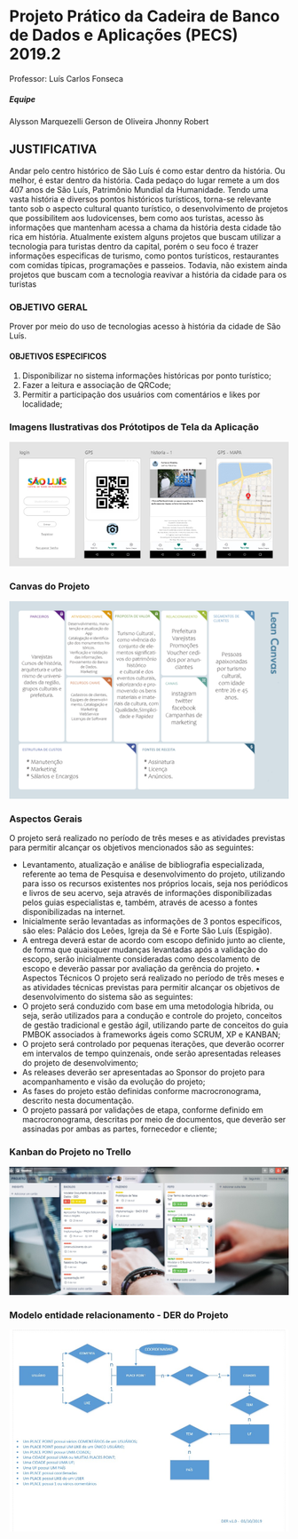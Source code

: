 # Projeto Prático da Cadeira de Banco de Dados e Aplicações (PECS) 2019.2
Professor: Luís Carlos Fonseca
##### Equipe
Alysson Marquezelli
Gerson de Oliveira
Jhonny Robert


## JUSTIFICATIVA
Andar pelo centro histórico de São Luís é como estar dentro da história. Ou melhor, é estar dentro da história. Cada pedaço do lugar remete a um dos 407 anos de São Luís, Patrimônio Mundial da Humanidade. 
Tendo uma vasta história e diversos pontos históricos turísticos, torna-se relevante tanto sob o aspecto cultural quanto turístico, o desenvolvimento de projetos que possibilitem aos ludovicenses, bem como aos turistas, acesso às informações que mantenham acessa a chama da história desta cidade tão rica em história. 
Atualmente existem alguns projetos que buscam utilizar a tecnologia para turistas dentro da capital, porém o seu foco é trazer informações especificas de turismo, como pontos turísticos, restaurantes com comidas típicas, programações e passeios. Todavia, não existem ainda projetos que buscam com a tecnologia reavivar a história da cidade para os turistas


### OBJETIVO GERAL
Prover por meio do uso de tecnologias acesso à história da cidade de São Luís.
#### OBJETIVOS ESPECIFICOS
1.	Disponibilizar no sistema informações históricas por ponto turístico;
2.	Fazer a leitura e associação de QRCode;
3.	Permitir a participação dos usuários com comentários e likes por localidade;


### Imagens Ilustrativas dos Prótotipos de Tela da Aplicação
![imagem da tela](https://github.com/jhonnyrobert/ProjetoTurismoUema/blob/master/Prototiopo.jpg)


### Canvas do Projeto
![imagem da tela](https://github.com/jhonnyrobert/ProjetoTurismoUema/blob/master/Lean%20Canvas.jpg)

### Aspectos Gerais
O projeto será realizado no período de três meses e as atividades previstas para permitir alcançar os objetivos mencionados são as seguintes:
- Levantamento, atualização e análise de bibliografia especializada, referente ao tema de
Pesquisa e desenvolvimento do projeto, utilizando para isso os recursos existentes nos próprios locais, seja nos periódicos e livros de seu acervo, seja através de informações disponibilizadas pelos guias especialistas e, também, através de acesso a fontes disponibilizadas na internet.
- Inicialmente serão levantadas as informações de 3 pontos específicos, são eles: Palácio dos Leões, Igreja da Sé e Forte São Luís (Espigão).
- A entrega deverá estar de acordo com escopo definido junto ao cliente, de forma que quaisquer mudanças levantadas após a validação do escopo, serão inicialmente consideradas como descolamento de escopo e deverão passar por avaliação da gerência do projeto.
•	Aspectos Técnicos
O projeto será realizado no período de três meses e as atividades técnicas previstas para permitir alcançar os objetivos de desenvolvimento do sistema são as seguintes:
- O projeto será conduzido com base em uma metodologia híbrida, ou seja, serão utilizados para a condução e controle do projeto, conceitos de gestão tradicional e gestão ágil, utilizando parte de conceitos do guia PMBOK associados à frameworks ágeis como SCRUM, XP e KANBAN;
- O projeto será controlado por pequenas iterações, que deverão ocorrer em intervalos de tempo quinzenais, onde serão apresentadas releases do projeto de desenvolvimento;
- As releases deverão ser apresentadas ao Sponsor do projeto para acompanhamento e visão da evolução do projeto;
- As fases do projeto estão definidas conforme macrocronograma, descrito nesta documentação.
- O projeto passará por validações de etapa, conforme definido em macrocronograma, descritas por meio de documentos, que deverão ser assinadas por ambas as partes, fornecedor e cliente;

### Kanban do Projeto no Trello
![imagem da tela](https://github.com/jhonnyrobert/ProjetoTurismoUema/blob/master/trello.jpg)

### Modelo entidade relacionamento - DER do Projeto 
![imagem da tela](https://github.com/jhonnyrobert/ProjetoTurismoUema/blob/master/DER.jpeg)
